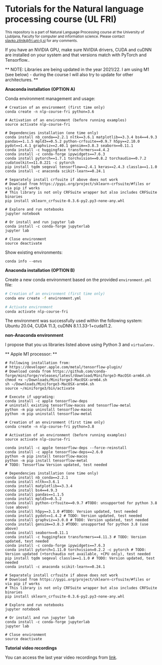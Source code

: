 # Tutorials for the Natural language processing course (UL FRI)
<sup>This repository is a part of Natural Language Processing course at the University of Ljubljana, Faculty for computer and information science. Please contact [slavko.zitnik@fri.uni-lj.si](mailto:slavko.zitnik@fri.uni-lj.si) for any comments.</sub>

If you have an NVIDIA GPU, make sure NVIDIA drivers, CUDA and cuDNN are installed on your system and that versions match with PyTorch and Tensorflow..

** NOTE: Libraries are being updated in the year 2021/22. I am using M1 (see below) - during the course I will also try to update for other architectures. **

**Anaconda installation (OPTION A)**

Conda environment management and usage:

```
# Creation of an environment (first time only)
conda create -n nlp-course-fri python=3.6

# Activation of an environment (before running examples)
source activate nlp-course-fri

# Dependencies installation (one time only)
conda install nb_conda==2.2.1 nltk==3.6.1 matplotlib==3.3.4 bs4==4.9.3 pandas==1.1.5 mpld3==0.5.2 python-crfsuite==0.9.7 h5py==2.10.0 pydot==1.4.1 graphviz==2.40.1 gensim==3.8.3 seaborn==0.11.1 
conda install -c huggingface transformers==4.4.2
conda install -c conda-forge ipywidgets==7.6.3
conda install pytorch==1.7.1 torchvision==0.8.2 torchaudio==0.7.2 cudatoolkit==11.0.221 -c pytorch
pip install tqdm seqeval tensorflow==2.4.1 keras==2.4.3 classla==1.1.0
conda install -c anaconda scikit-learn==0.24.1

# Separately install crfsuite if above does not work
# Download from https://pypi.org/project/sklearn-crfsuite/#files or via pip if works
# This library is not only CRFSuite wrapper but also includes CRFSuite binaries
pip install sklearn_crfsuite-0.3.6-py2.py3-none-any.whl

# Explore and run notebooks
jupyter notebook 

# Or install and run jupyter lab
conda install -c conda-forge jupyterlab
jupyter lab

# Close environment
source deactivate
```

Show existing environments:

```
conda info --envs
```

**Anaconda installation (OPTION B)**

Create a new conda environment based on the provided `environment.yml` file:

```bash
# Creation of an environment (first time only)
conda env create -f environment.yml

# Activate environment
conda activate nlp-course-fri
```


The environment was successfully used within the following system: Ubuntu 20.04, CUDA 11.3, cuDNN 8.1.1.33-1+cuda11.2.

**non-Anaconda environment**

I propose that you us libraries listed above using Python 3 and `virtualenv.`

** Apple M1 processor: **

```
# Following installation from:
# https://developer.apple.com/metal/tensorflow-plugin/
# Download conda from https://github.com/conda-forge/miniforge/releases/latest/download/Miniforge3-MacOSX-arm64.sh
chmod +x ~/Downloads/Miniforge3-MacOSX-arm64.sh
sh ~/Downloads/Miniforge3-MacOSX-arm64.sh
source ~/miniforge3/bin/activate

# Execute if upgrading:
conda install -c apple tensorflow-deps
# uninstall existing tensorflow-macos and tensorflow-metal
python -m pip uninstall tensorflow-macos
python -m pip uninstall tensorflow-metal

# Creation of an environment (first time only)
conda create -n nlp-course-fri python=3.8

# Activation of an environment (before running examples)
source activate nlp-course-fri

conda install -c apple tensorflow-deps --force-reinstall
conda install -c apple tensorflow-deps==2.6.0
python -m pip install tensorflow-macos
python -m pip install tensorflow-metal
# TODO: Tensorflow Version updated, test needed

# Dependencies installation (one time only)
conda install nb_conda==2.2.1 
conda install nltk==3.6.1
conda install matplotlib==3.3.4
conda install bs4==4.9.3
conda install pandas==1.1.5
conda install mpld3==0.5.2
conda install python-crfsuite==0.9.7 #TODO: unsupported for python 3.8 (use above)
conda install h5py==3.1.0 #TODO: Version updated, test needed
conda install pydot==1.4.2 # TODO: Version updated, test needed
conda install graphviz==3.0.0 # TODO: Version updated, test needed
conda install gensim==3.8.3 #TODO: unsupported for python 3.8 (use above)
conda install seaborn==0.11.1
conda install -c huggingface transformers==4.11.3 # TODO: Version updated, test needed
conda install -c conda-forge ipywidgets==7.6.3
conda install pytorch=1.11.0 torchvision=0.2.2 -c pytorch # TODO: Version updated (+torchaudio not available, +CPU only), test needed
pip install tqdm seqeval classla==1.1.0 # TODO: Version updated, test needed
conda install -c anaconda scikit-learn==0.24.1

# Separately install crfsuite if above does not work
# Download from https://pypi.org/project/sklearn-crfsuite/#files or via pip if works
# This library is not only CRFSuite wrapper but also includes CRFSuite binaries
pip install sklearn_crfsuite-0.3.6-py2.py3-none-any.whl

# Explore and run notebooks
jupyter notebook 

# Or install and run jupyter lab
conda install -c conda-forge jupyterlab
jupyter lab

# Close environment
source deactivate
```

**Tutorial video recordings**

You can access the last year video recordings from [link](https://unilj-my.sharepoint.com/personal/slavkozitnik_fri1_uni-lj_si/_layouts/15/onedrive.aspx?id=%2Fpersonal%2Fslavkozitnik%5Ffri1%5Funi%2Dlj%5Fsi%2FDocuments%2FFRI%2FVideo%20lectures%202022%2FNLP&ga=1).